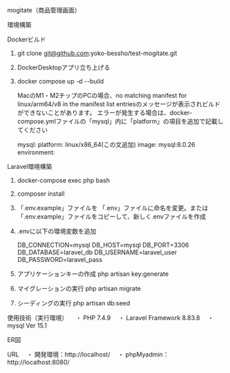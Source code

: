 mogitate（商品管理画面）

環境構築

Dockerビルド
 1. git clone git@github.com:yoko-bessho/test-mogitate.git
 2. DockerDesktopアプリ立ち上げる
 3. docker compose up -d --build

    MacのM1・M2チップのPCの場合、no matching manifest for linux/arm64/v8 in the manifest list entriesのメッセージが表示されビルドができないことがあります。 エラーが発生する場合は、docker-compose.ymlファイルの「mysql」内に「platform」の項目を追加で記載してください

    mysql:
    platform: linux/x86_64(この文追加)
    image: mysql:8.0.26
    environment:


Laravel環境構築
 1. docker-compose exec php bash
 2. composer install
 3. 「.env.example」ファイルを 「.env」ファイルに命名を変更。または「.env.example」ファイルをコピーして、新しく.envファイルを作成

 4. .envに以下の環境変数を追加

    DB_CONNECTION=mysql
    DB_HOST=mysql
    DB_PORT=3306
    DB_DATABASE=laravel_db
    DB_USERNAME=laravel_user
    DB_PASSWORD=laravel_pass

 5. アプリケーションキーの作成
    php artisan key:generate

 6. マイグレーションの実行
    php artisan migrate

 7. シーディングの実行
    php artisan db:seed


使用技術（実行環境）
　・ PHP 7.4.9
　・ Laravel Framework 8.83.8
　・ mysql  Ver 15.1


ER図




URL
　・ 開発環境：http://localhost/
　・ phpMyadmin：http://localhost:8080/
